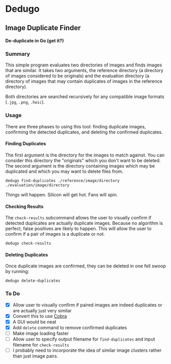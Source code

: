 # Dedugo

## Image Duplicate Finder
#### De-duplicate in Go (get it?)

### Summary

This simple program evaluates two directories of images and finds images that are similar. It takes two arguments, the reference directory (a directory of images considered to be originals) and the evaluation directory (a directory of images that may contain duplicates of images in the reference directory).

Both directories are searched recursively for any compatible image formats (`.jpg`, `.png`, `.heic`).

### Usage
There are three phases to using this tool: finding duplicate images, confirming the detected duplicates, and deleting the confirmed duplicates.

#### Finding Duplicates
The first argument is the directory for the images to match against. You can consider this directory the "originals" which you don't want to be deleted. The second argument is the directory containing images which may be duplicated and which you may want to delete files from.
```
dedugo find-duplicates ./reference/image/directory ./evaluation/image/directory
```
Things will happen. Silicon will get hot. Fans will spin.

#### Checking Results
The `check-results` subcommand allows the user to visually confirm if detected duplicates are actually duplicate images. Because no algorithm is perfect, false positives are likely to happen. This will allow the user to confirm if a pair of images is a duplicate or not.
```
dedugo check-results
```

#### Deleting Duplicates
Once duplicate images are confirmed, they can be deleted in one fell swoop by running:
```
dedugo delete-duplicates
```

### To Do
- [x] Allow user to visually confirm if paired images are indeed duplicates or are actually just very similar
- [x] Convert this to use [Cobra](https://github.com/spf13/cobra)
- [x] A GUI would be neat
- [x] Add `delete` command to remove confirmed duplicates
- [ ] Make image loading faster
- [ ] Allow user to specify output filename for `find-duplicates` and input filename for `check-results`
- [ ] I probably need to incorporate the idea of similar image clusters rather than just image pairs.
